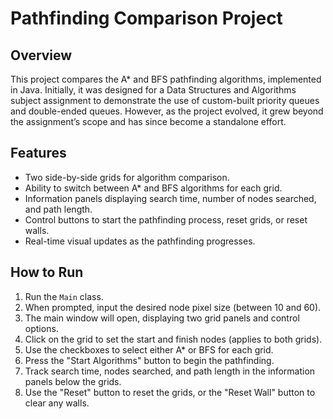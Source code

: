 # Pathfinding Comparison Project

## Overview
This project compares the A* and BFS pathfinding algorithms, implemented in Java. Initially, it was designed for a Data Structures and Algorithms subject assignment to demonstrate the use of custom-built priority queues and double-ended queues. However, as the project evolved, it grew beyond the assignment’s scope and has since become a standalone effort.

## Features
- Two side-by-side grids for algorithm comparison.
- Ability to switch between A* and BFS algorithms for each grid.
- Information panels displaying search time, number of nodes searched, and path length.
- Control buttons to start the pathfinding process, reset grids, or reset walls.
- Real-time visual updates as the pathfinding progresses.

## How to Run
1. Run the `Main` class.
2. When prompted, input the desired node pixel size (between 10 and 60).
3. The main window will open, displaying two grid panels and control options.
4. Click on the grid to set the start and finish nodes (applies to both grids).
5. Use the checkboxes to select either A* or BFS for each grid.
6. Press the "Start Algorithms" button to begin the pathfinding.
7. Track search time, nodes searched, and path length in the information panels below the grids.
8. Use the "Reset" button to reset the grids, or the "Reset Wall" button to clear any walls.
